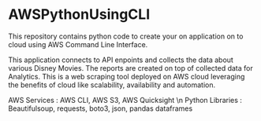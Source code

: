 # AWSPythonUsingCLI
This repository contains python code to create your on application on to cloud using AWS Command Line Interface.

This application connects to API enpoints and collects the data about various Disney Movies. The reports are created on top of collected data for Analytics. This is a web scraping tool deployed on AWS cloud leveraging the benefits of cloud like scalability, availability and automation.

AWS Services : AWS CLI, AWS S3, AWS Quicksight \n
Python Libraries : Beautifulsoup, requests, boto3, json, pandas dataframes
